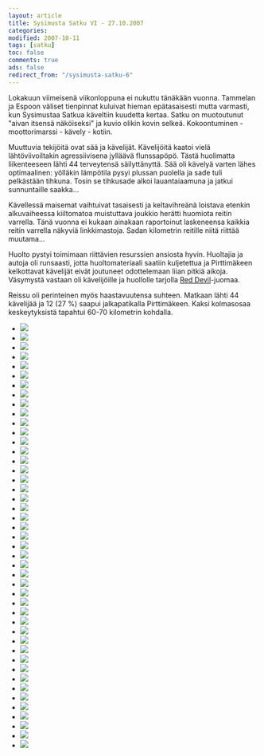 ```yaml
--- 
layout: article 
title: Sysimusta Satku VI - 27.10.2007 
categories: 
modified: 2007-10-11 
tags: [satku]
toc: false 
comments: true 
ads: false 
redirect_from: "/sysimusta-satku-6" 
--- 
```


Lokakuun viimeisenä viikonloppuna ei nukuttu tänäkään vuonna. Tammelan
ja Espoon väliset tienpinnat kuluivat hieman epätasaisesti mutta
varmasti, kun Sysimustaa Satkua käveltiin kuudetta kertaa. Satku on
muotoutunut "aivan itsensä näköiseksi" ja kuvio olikin kovin selkeä.
Kokoontuminen - moottorimarssi - kävely - kotiin.

Muuttuvia tekijöitä ovat sää ja kävelijät. Kävelijöitä kaatoi vielä
lähtöviivoiltakin agressiivisena jylläävä flunssapöpö. Tästä huolimatta
liikenteeseen lähti 44 terveytensä säilyttänyttä. Sää oli kävelyä varten
lähes optimaalinen: yölläkin lämpötila pysyi plussan puolella ja sade
tuli pelkästään tihkuna. Tosin se tihkusade alkoi lauantaiaamuna ja
jatkui sunnuntaille saakka...

Kävellessä maisemat vaihtuivat tasaisesti ja keltavihreänä loistava
etenkin alkuvaiheessa kiiltomatoa muistuttava joukkio herätti huomiota
reitin varrella. Tänä vuonna ei kukaan ainakaan raportoinut laskeneensa
kaikkia reitin varrella näkyviä linkkimastoja. Sadan kilometrin reitille
niitä riittää muutama...

Huolto pystyi toimimaan riittävien resurssien ansiosta hyvin. Huoltajia
ja autoja oli runsaasti, jotta huoltomateriaali saatiin kuljetettua ja
Pirttimäkeen kelkottavat kävelijät eivät joutuneet odottelemaan liian
pitkiä aikoja. Väsymystä vastaan oli kävelijöille ja huollolle tarjolla
[Red Devil](http://www.reddevil.fi/)-juomaa.

Reissu oli perinteinen myös haastavuutensa suhteen. Matkaan lähti 44
kävelijää ja 12 (27 %) saapui jalkapatikalla Pirttimäkeen. Kaksi
kolmasosaa keskeytyksistä tapahtui 60-70 kilometrin kohdalla.

<div class="image-gallery">

-   [![](/Media/Default/ImageGalleries/sysimusta-satku-6/Thumbnails/001.jpg)](/Media/Default/ImageGalleries/sysimusta-satku-6/001.jpg)
-   [![](/Media/Default/ImageGalleries/sysimusta-satku-6/Thumbnails/002.jpg)](/Media/Default/ImageGalleries/sysimusta-satku-6/002.jpg)
-   [![](/Media/Default/ImageGalleries/sysimusta-satku-6/Thumbnails/003.jpg)](/Media/Default/ImageGalleries/sysimusta-satku-6/003.jpg)
-   [![](/Media/Default/ImageGalleries/sysimusta-satku-6/Thumbnails/004.jpg)](/Media/Default/ImageGalleries/sysimusta-satku-6/004.jpg)
-   [![](/Media/Default/ImageGalleries/sysimusta-satku-6/Thumbnails/005.jpg)](/Media/Default/ImageGalleries/sysimusta-satku-6/005.jpg)
-   [![](/Media/Default/ImageGalleries/sysimusta-satku-6/Thumbnails/006.jpg)](/Media/Default/ImageGalleries/sysimusta-satku-6/006.jpg)
-   [![](/Media/Default/ImageGalleries/sysimusta-satku-6/Thumbnails/007.jpg)](/Media/Default/ImageGalleries/sysimusta-satku-6/007.jpg)
-   [![](/Media/Default/ImageGalleries/sysimusta-satku-6/Thumbnails/008.jpg)](/Media/Default/ImageGalleries/sysimusta-satku-6/008.jpg)
-   [![](/Media/Default/ImageGalleries/sysimusta-satku-6/Thumbnails/009.jpg)](/Media/Default/ImageGalleries/sysimusta-satku-6/009.jpg)
-   [![](/Media/Default/ImageGalleries/sysimusta-satku-6/Thumbnails/010.jpg)](/Media/Default/ImageGalleries/sysimusta-satku-6/010.jpg)
-   [![](/Media/Default/ImageGalleries/sysimusta-satku-6/Thumbnails/012.jpg)](/Media/Default/ImageGalleries/sysimusta-satku-6/012.jpg)
-   [![](/Media/Default/ImageGalleries/sysimusta-satku-6/Thumbnails/013.jpg)](/Media/Default/ImageGalleries/sysimusta-satku-6/013.jpg)
-   [![](/Media/Default/ImageGalleries/sysimusta-satku-6/Thumbnails/014.jpg)](/Media/Default/ImageGalleries/sysimusta-satku-6/014.jpg)
-   [![](/Media/Default/ImageGalleries/sysimusta-satku-6/Thumbnails/015.jpg)](/Media/Default/ImageGalleries/sysimusta-satku-6/015.jpg)
-   [![](/Media/Default/ImageGalleries/sysimusta-satku-6/Thumbnails/016.jpg)](/Media/Default/ImageGalleries/sysimusta-satku-6/016.jpg)
-   [![](/Media/Default/ImageGalleries/sysimusta-satku-6/Thumbnails/017.jpg)](/Media/Default/ImageGalleries/sysimusta-satku-6/017.jpg)
-   [![](/Media/Default/ImageGalleries/sysimusta-satku-6/Thumbnails/018.jpg)](/Media/Default/ImageGalleries/sysimusta-satku-6/018.jpg)
-   [![](/Media/Default/ImageGalleries/sysimusta-satku-6/Thumbnails/019.jpg)](/Media/Default/ImageGalleries/sysimusta-satku-6/019.jpg)
-   [![](/Media/Default/ImageGalleries/sysimusta-satku-6/Thumbnails/020.jpg)](/Media/Default/ImageGalleries/sysimusta-satku-6/020.jpg)
-   [![](/Media/Default/ImageGalleries/sysimusta-satku-6/Thumbnails/021.jpg)](/Media/Default/ImageGalleries/sysimusta-satku-6/021.jpg)
-   [![](/Media/Default/ImageGalleries/sysimusta-satku-6/Thumbnails/022.jpg)](/Media/Default/ImageGalleries/sysimusta-satku-6/022.jpg)
-   [![](/Media/Default/ImageGalleries/sysimusta-satku-6/Thumbnails/023.jpg)](/Media/Default/ImageGalleries/sysimusta-satku-6/023.jpg)
-   [![](/Media/Default/ImageGalleries/sysimusta-satku-6/Thumbnails/024.jpg)](/Media/Default/ImageGalleries/sysimusta-satku-6/024.jpg)
-   [![](/Media/Default/ImageGalleries/sysimusta-satku-6/Thumbnails/025.jpg)](/Media/Default/ImageGalleries/sysimusta-satku-6/025.jpg)
-   [![](/Media/Default/ImageGalleries/sysimusta-satku-6/Thumbnails/026.jpg)](/Media/Default/ImageGalleries/sysimusta-satku-6/026.jpg)
-   [![](/Media/Default/ImageGalleries/sysimusta-satku-6/Thumbnails/027.jpg)](/Media/Default/ImageGalleries/sysimusta-satku-6/027.jpg)
-   [![](/Media/Default/ImageGalleries/sysimusta-satku-6/Thumbnails/028.jpg)](/Media/Default/ImageGalleries/sysimusta-satku-6/028.jpg)
-   [![](/Media/Default/ImageGalleries/sysimusta-satku-6/Thumbnails/029.jpg)](/Media/Default/ImageGalleries/sysimusta-satku-6/029.jpg)
-   [![](/Media/Default/ImageGalleries/sysimusta-satku-6/Thumbnails/030.jpg)](/Media/Default/ImageGalleries/sysimusta-satku-6/030.jpg)
-   [![](/Media/Default/ImageGalleries/sysimusta-satku-6/Thumbnails/031.jpg)](/Media/Default/ImageGalleries/sysimusta-satku-6/031.jpg)
-   [![](/Media/Default/ImageGalleries/sysimusta-satku-6/Thumbnails/032.jpg)](/Media/Default/ImageGalleries/sysimusta-satku-6/032.jpg)
-   [![](/Media/Default/ImageGalleries/sysimusta-satku-6/Thumbnails/033.jpg)](/Media/Default/ImageGalleries/sysimusta-satku-6/033.jpg)
-   [![](/Media/Default/ImageGalleries/sysimusta-satku-6/Thumbnails/034.jpg)](/Media/Default/ImageGalleries/sysimusta-satku-6/034.jpg)
-   [![](/Media/Default/ImageGalleries/sysimusta-satku-6/Thumbnails/035.jpg)](/Media/Default/ImageGalleries/sysimusta-satku-6/035.jpg)
-   [![](/Media/Default/ImageGalleries/sysimusta-satku-6/Thumbnails/036.jpg)](/Media/Default/ImageGalleries/sysimusta-satku-6/036.jpg)
-   [![](/Media/Default/ImageGalleries/sysimusta-satku-6/Thumbnails/037.jpg)](/Media/Default/ImageGalleries/sysimusta-satku-6/037.jpg)
-   [![](/Media/Default/ImageGalleries/sysimusta-satku-6/Thumbnails/038.jpg)](/Media/Default/ImageGalleries/sysimusta-satku-6/038.jpg)
-   [![](/Media/Default/ImageGalleries/sysimusta-satku-6/Thumbnails/039.jpg)](/Media/Default/ImageGalleries/sysimusta-satku-6/039.jpg)
-   [![](/Media/Default/ImageGalleries/sysimusta-satku-6/Thumbnails/040.jpg)](/Media/Default/ImageGalleries/sysimusta-satku-6/040.jpg)
-   [![](/Media/Default/ImageGalleries/sysimusta-satku-6/Thumbnails/041.jpg)](/Media/Default/ImageGalleries/sysimusta-satku-6/041.jpg)
-   [![](/Media/Default/ImageGalleries/sysimusta-satku-6/Thumbnails/042.jpg)](/Media/Default/ImageGalleries/sysimusta-satku-6/042.jpg)
-   [![](/Media/Default/ImageGalleries/sysimusta-satku-6/Thumbnails/043.jpg)](/Media/Default/ImageGalleries/sysimusta-satku-6/043.jpg)
-   [![](/Media/Default/ImageGalleries/sysimusta-satku-6/Thumbnails/044.jpg)](/Media/Default/ImageGalleries/sysimusta-satku-6/044.jpg)
-   [![](/Media/Default/ImageGalleries/sysimusta-satku-6/Thumbnails/045.jpg)](/Media/Default/ImageGalleries/sysimusta-satku-6/045.jpg)
-   [![](/Media/Default/ImageGalleries/sysimusta-satku-6/Thumbnails/046.jpg)](/Media/Default/ImageGalleries/sysimusta-satku-6/046.jpg)

</div>
